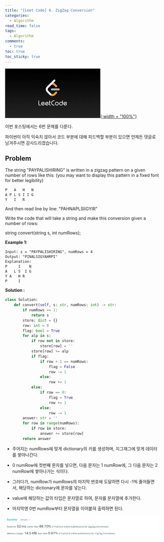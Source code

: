 ```yaml
---
title: "[Leet Code] 6. ZigZag Conversion"
categories:
  - Algorithm
read_time: false
tags:
  - Algorithm
comments:
  - true
toc: true
toc_sticky: true
---
```

[![](/assets/img/LeetCode.jpeg){:width = "100%"}](https://leetcode.com/problems/zigzag-conversion/)

이번 포스팅에서는 6번 문제를 다룬다.

파이썬이 아직 익숙치 않아서 코드 부분에 대해 피드백할 부분이 있으면 언제든 댓글로 남겨주시면 감사드리겠습니다.

## Problem

The string "PAYPALISHIRING" is written in a zigzag pattern on a given number of rows like this: (you may want to display this pattern in a fixed font for better legibility)

```
P   A   H   N
A P L S I I G
Y   I   R
```

And then read line by line: "PAHNAPLSIIGYIR"

Write the code that will take a string and make this conversion given a number of rows:

string convert(string s, int numRows);

__Example 1:__

````
Input: s = "PAYPALISHIRING", numRows = 4
Output: "PINALSIGYAHRPI"
Explanation:
P     I    N
A   L S  I G
Y A   H R
P     I
````

__Solution :__

```python
class Solution:
    def convert(self, s: str, numRows: int) -> str:
        if numRows == 1:
            return s
        store: dict = {}
        row: int = 0
        flag: bool = True
        for alp in s:
            if row not in store:
                store[row] = ''
            store[row] += alp
            if flag:
                if row + 1 == numRows:
                    flag = False
                    row -= 1
                else:
                    row += 1
            else:
                if row == 0:
                    flag = True
                    row += 1
                else:
                    row -= 1
        answer: str = ''
        for row in range(numRows):
            if row in store:
                answer += store[row]
        return answer

```

* 주어지는 numRows에 맞게 dictionary의 키를 생성하며, 지그재그에 맞게 데이터를 쌓아나간다.

* 0 numRow에 첫번째 문자를 넣으면, 다음 문자는 1 numRow에, 그 다음 문자는 2 numRow에 쌓아나가는 식이다.

* 그러다가, numRow가 numRows의 마지막 번호에 도달하면 다시 -1씩 줄어들면서, 해당하는 dictionary에 문자를 넣는다.

* value에 해당하는 값의 타입은 문자열로 하여, 문자를 문자열에 추가한다.

* 마지막엔 0번 numRow부터 문자열을 이어붙혀 출력하면 된다.


![](/assets/img/LeetCode/LeetCode_6_1.png)